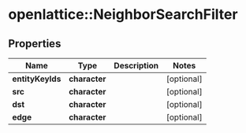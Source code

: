 # openlattice::NeighborSearchFilter

## Properties
Name | Type | Description | Notes
------------ | ------------- | ------------- | -------------
**entityKeyIds** | **character** |  | [optional] 
**src** | **character** |  | [optional] 
**dst** | **character** |  | [optional] 
**edge** | **character** |  | [optional] 


